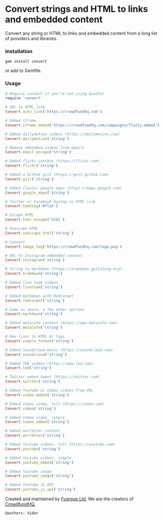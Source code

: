 # Convert strings and HTML to links and embedded content

Convert any string or HTML to links and embedded content from a long list of providers and libraries.

### Installation
```
gem install convert
```
or add to Gemfile.

### Usage

```ruby
# Require convert if you're not using bundler
require 'convert'

# URL to HTML link
Convert.auto_link('https://crowdfundhq.com')

# Embed iframe
Convert.iframe_embed('https://crowdfundhq.com/campaigns/flatty.embed')

# Embed dailymotion videos (https://dailymotion.com)
Convert.dailymotion('string')

# Remove embedded videos from emails
Convert.email_escape('string')

# Embed flickr content (https://flickr.com)
Convert.flickr('string')

# Embed a Github gist (https://gist.github.com)
Convert.gist('string')

# Embed classic google maps (https://maps.google.com)
Convert.google_maps('string')

# Twitter or Facebook hastag to HTML link
Convert.hashtag('#flat')

# Escape HTML
Convert.html_escape('html')

# Unescape HTML
Convert.unescape_html('string')

# Convert
Convert.image_tag('https://crowdfundhq.com/logo.png')

# URL to Instagram embedded content
Convert.instagram('string')

# String to markdown (https://kramdown.gettalong.org)
Convert.kramdown('string')

# Embed live leak videos
Convert.liveleak('string')

# Embed markdown with Redcarpet
Convert.redcarpet('string')

# Same as above, a few other options
Convert.markdown('string')

# Embed metacafe content (https://www.metacafe.com)
Convert.metacafe('string')

# New lines to HTML br tags
Convert.simple_format('string')

# Embed Soundcloud music (https://soundcloud.com)
Convert.soundcloud('string')

# Embed TED videos (https://www.ted.com)
Convert.ted('string')

# Twitter embed tweet (https://twitter.com)
Convert.twitter('string')

# Embed Youtube or Vimeo videos from URL
Convert.video_embed('string')

# Embed Vimeo video, full (https://vimeo.com)
Convert.vimeo('string')

# Embed Vimeo video, simple
Convert.vimeo_embed('string')

# Embed worldstar content
Convert.worldstar('string')

# Embed Youtube videos, full (https://youtube.com)
Convert.youtube('string')

# Embed Youtube videos, simple
Convert.youtube_embed('string')

# Embed Youtube image
Convert.youtube_image('string')

# Embed Youtube JS API
Convert.youtube_js_api('string')

```

Created and maintained by [Fugroup Ltd.](https://www.fugroup.net) We are the creators of [CrowdfundHQ.](https://crowdfundhq.com)

`@authors: Vidar`
